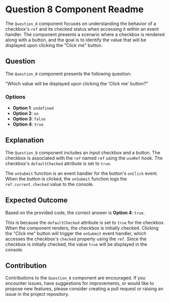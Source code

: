 # Question 8 Component Readme

The `Question_8` component focuses on understanding the behavior of a checkbox's `ref` and its checked status when accessing it within an event handler. The component presents a scenario where a checkbox is rendered along with a button, and the goal is to identify the value that will be displayed upon clicking the "Click me" button.

## Question

The `Question_8` component presents the following question:

"Which value will be displayed upon clicking the 'Click me' button?"

### Options

- **Option 1**: `undefined`
- **Option 2**: `on`
- **Option 3**: `false`
- **Option 4**: `true`

## Explanation

The `Question_8` component includes an input checkbox and a button. The checkbox is associated with the `ref` named `ref` using the `useRef` hook. The checkbox's `defaultChecked` attribute is set to `true`.

The `onSubmit` function is an event handler for the button's `onClick` event. When the button is clicked, the `onSubmit` function logs the `ref.current.checked` value to the console.

## Expected Outcome

Based on the provided code, the correct answer is **Option 4**: `true`.

This is because the `defaultChecked` attribute is set to `true` for the checkbox. When the component renders, the checkbox is initially checked. Clicking the "Click me" button will trigger the `onSubmit` event handler, which accesses the checkbox's `checked` property using the `ref`. Since the checkbox is initially checked, the value `true` will be displayed in the console.

## Contribution

Contributions to the `Question_8` component are encouraged. If you encounter issues, have suggestions for improvements, or would like to propose new features, please consider creating a pull request or raising an issue in the project repository.
